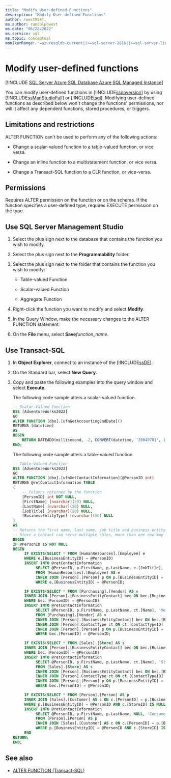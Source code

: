 ```yaml
---
title: "Modify User-defined Functions"
description: "Modify User-defined Functions"
author: rwestMSFT
ms.author: randolphwest
ms.date: "06/28/2022"
ms.service: sql
ms.topic: conceptual
monikerRange: "=azuresqldb-current||>=sql-server-2016||>=sql-server-linux-2017||=azuresqldb-mi-current"
---
```

# Modify user-defined functions

[!INCLUDE [SQL Server Azure SQL Database Azure SQL Managed Instance](../../includes/applies-to-version/sql-asdb-asdbmi.md)]

You can modify user-defined functions in [!INCLUDE[ssnoversion](../../includes/ssnoversion-md.md)] by using [!INCLUDE[ssManStudioFull](../../includes/ssmanstudiofull-md.md)] or [!INCLUDE[tsql](../../includes/tsql-md.md)]. Modifying user-defined functions as described below won't change the functions' permissions, nor will it affect any dependent functions, stored procedures, or triggers.

## <a id="Restrictions"></a> Limitations and restrictions

ALTER FUNCTION can't be used to perform any of the following actions:

- Change a scalar-valued function to a table-valued function, or vice versa.

- Change an inline function to a multistatement function, or vice versa.

- Change a Transact-SQL function to a CLR function, or vice-versa.

## Permissions

Requires ALTER permission on the function or on the schema. If the function specifies a user-defined type, requires EXECUTE permission on the type.

## <a id="SSMSProcedure"></a> Use SQL Server Management Studio

1. Select the plus sign next to the database that contains the function you wish to modify.

1. Select the plus sign next to the **Programmability** folder.

1. Select the plus sign next to the folder that contains the function you wish to modify:

   - Table-valued Function

   - Scalar-valued Function

   - Aggregate Function

1. Right-click the function you want to modify and select **Modify**.

1. In the Query Window, make the necessary changes to the ALTER FUNCTION statement.

1. On the **File** menu, select **Save**_function_name_.

## <a id="TsqlProcedure"></a> Use Transact-SQL

1. In **Object Explorer**, connect to an instance of the [!INCLUDE[ssDE](../../includes/ssde-md.md)].

1. On the Standard bar, select **New Query**.

1. Copy and paste the following examples into the query window and select **Execute**.

   The following code sample alters a scalar-valued function.

   ```sql
   -- Scalar-Valued Function
   USE [AdventureWorks2022]
   GO
   ALTER FUNCTION [dbo].[ufnGetAccountingEndDate]()
   RETURNS [datetime]
   AS
   BEGIN
       RETURN DATEADD(millisecond, -2, CONVERT(datetime, '20040701', 112));
   END;
   ```

   The following code sample alters a table-valued function.

   ```sql
   -- Table-Valued Function
   USE [AdventureWorks2022]
   GO
   ALTER FUNCTION [dbo].[ufnGetContactInformation](@PersonID int)
   RETURNS @retContactInformation TABLE
   (
       -- Columns returned by the function
       [PersonID] int NOT NULL,
       [FirstName] [nvarchar](50) NULL,
       [LastName] [nvarchar](50) NULL,
       [JobTitle] [nvarchar](50) NULL,
       [BusinessEntityType] [nvarchar](50) NULL
   )
   AS
   -- Returns the first name, last name, job title and business entity type for the specified contact.
   -- Since a contact can serve multiple roles, more than one row may be returned.
   BEGIN
   IF @PersonID IS NOT NULL
   BEGIN
        IF EXISTS(SELECT * FROM [HumanResources].[Employee] e
        WHERE e.[BusinessEntityID] = @PersonID)
        INSERT INTO @retContactInformation
             SELECT @PersonID, p.FirstName, p.LastName, e.[JobTitle], 'Employee'
             FROM [HumanResources].[Employee] AS e
             INNER JOIN [Person].[Person] p ON p.[BusinessEntityID] = e.[BusinessEntityID]
             WHERE e.[BusinessEntityID] = @PersonID;

        IF EXISTS(SELECT * FROM [Purchasing].[Vendor] AS v
        INNER JOIN [Person].[BusinessEntityContact] bec ON bec.[BusinessEntityID] = v.[BusinessEntityID]
        WHERE bec.[PersonID] = @PersonID)
        INSERT INTO @retContactInformation
             SELECT @PersonID, p.FirstName, p.LastName, ct.[Name], 'Vendor Contact'
             FROM [Purchasing].[Vendor] AS v
             INNER JOIN [Person].[BusinessEntityContact] bec ON bec.[BusinessEntityID] = v.[BusinessEntityID]
             INNER JOIN [Person].ContactType ct ON ct.[ContactTypeID] = bec.[ContactTypeID]
             INNER JOIN [Person].[Person] p ON p.[BusinessEntityID] = bec.[PersonID]
             WHERE bec.[PersonID] = @PersonID;

        IF EXISTS(SELECT * FROM [Sales].[Store] AS s
        INNER JOIN [Person].[BusinessEntityContact] bec ON bec.[BusinessEntityID] = s.[BusinessEntityID]
        WHERE bec.[PersonID] = @PersonID)
        INSERT INTO @retContactInformation
             SELECT @PersonID, p.FirstName, p.LastName, ct.[Name], 'Store Contact'
             FROM [Sales].[Store] AS s
             INNER JOIN [Person].[BusinessEntityContact] bec ON bec.[BusinessEntityID] = s.[BusinessEntityID]
             INNER JOIN [Person].ContactType ct ON ct.[ContactTypeID] = bec.[ContactTypeID]
             INNER JOIN [Person].[Person] p ON p.[BusinessEntityID] = bec.[PersonID]
             WHERE bec.[PersonID] = @PersonID;

        IF EXISTS(SELECT * FROM [Person].[Person] AS p
        INNER JOIN [Sales].[Customer] AS c ON c.[PersonID] = p.[BusinessEntityID]
        WHERE p.[BusinessEntityID] = @PersonID AND c.[StoreID] IS NULL)
        INSERT INTO @retContactInformation
             SELECT @PersonID, p.FirstName, p.LastName, NULL, 'Consumer'
             FROM [Person].[Person] AS p
             INNER JOIN [Sales].[Customer] AS c ON c.[PersonID] = p.[BusinessEntityID]
             WHERE p.[BusinessEntityID] = @PersonID AND c.[StoreID] IS NULL;
        END
   RETURN;
   END;
   ```

## See also

- [ALTER FUNCTION &#40;Transact-SQL&#41;](../../t-sql/statements/alter-function-transact-sql.md)
